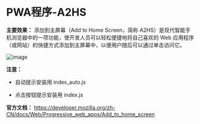 # PWA程序-A2HS
**主要效果：** 添加到主屏幕（Add to Home Screen，简称 A2HS）是现代智能手机浏览器中的一项功能，使开发人员可以轻松便捷地将自己喜欢的 Web 应用程序（或网站）的快捷方式添加到主屏幕中，以便用户随后可以通过单击访问它。

![image]( https://user-images.githubusercontent.com/45909680/153557877-ee96f4e8-0e3b-48eb-a5e2-1d2a05ce4cfe.png) 

**注意：**

- 自动提示安装用 index_auto.js

- 点击按钮提示安装用 index.js

**官方文档：** https://developer.mozilla.org/zh-CN/docs/Web/Progressive_web_apps/Add_to_home_screen